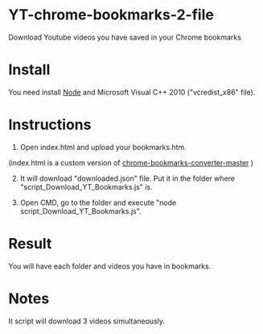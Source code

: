 # YT-chrome-bookmarks-2-file
Download Youtube videos you have saved in your Chrome bookmarks

# Install
You need install [Node](https://nodejs.org/es/) and Microsoft Visual C++ 2010 ("vcredist_x86" file).

# Instructions
1. Open index.html and upload your bookmarks.htm.

(index.html is a custom version of [chrome-bookmarks-converter-master](https://github.com/jsnelders/chrome-bookmarks-converter) )

2. It will download "downloaded.json" file. Put it in the folder where "script_Download_YT_Bookmarks.js" is.

3. Open CMD, go to the folder and execute "node script_Download_YT_Bookmarks.js".

# Result
You will have each folder and videos you have in bookmarks.

# Notes
It script will download 3 videos simultaneously.
